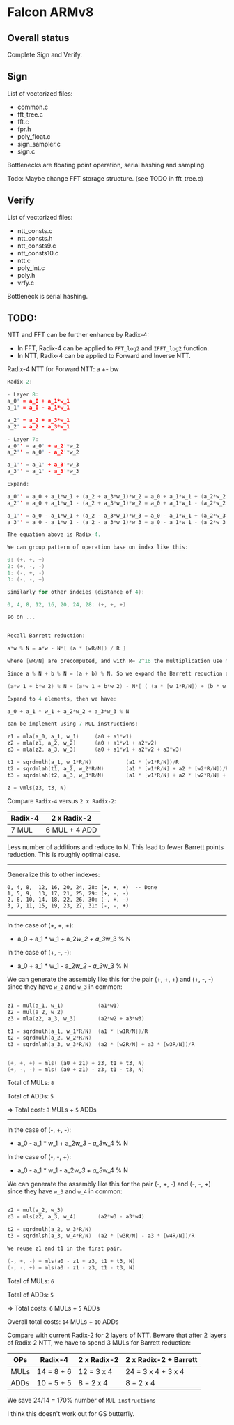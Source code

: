 # Falcon ARMv8

## Overall status

Complete Sign and Verify. 


## Sign 

List of vectorized files: 

- common.c
- fft_tree.c
- fft.c
- fpr.h
- poly_float.c
- sign_sampler.c
- sign.c

Bottlenecks are floating point operation, serial hashing and sampling. 

Todo: Maybe change FFT storage structure. (see TODO in fft_tree.c)

## Verify

List of vectorized files: 

- ntt_consts.c
- ntt_consts.h
- ntt_consts9.c
- ntt_consts10.c
- ntt.c
- poly_int.c
- poly.h
- vrfy.c

Bottleneck is serial hashing.

## TODO: 

NTT and FFT can be further enhance by Radix-4:

- In FFT, Radix-4 can be applied to `FFT_log2` and `IFFT_log2` function. 
- In NTT, Radix-4 can be applied to Forward and Inverse NTT. 


Radix-4 NTT for Forward NTT:  a +- bw

```c
Radix-2:

- Layer 8:
a_0' = a_0 + a_1*w_1 
a_1' = a_0 - a_1*w_1 

a_2' = a_2 + a_3*w_1 
a_2' = a_2 - a_3*w_1 

- Layer 7: 
a_0'' = a_0' + a_2'*w_2
a_2'' = a_0' - a_2'*w_2

a_1'' = a_1' + a_3'*w_3
a_3'' = a_1' - a_3'*w_3

Expand: 

a_0'' = a_0 + a_1*w_1 + (a_2 + a_3*w_1)*w_2 = a_0 + a_1*w_1 + (a_2*w_2 + a_3*w_3)
a_2'' = a_0 + a_1*w_1 - (a_2 + a_3*w_1)*w_2 = a_0 + a_1*w_1 - (a_2*w_2 + a_3*w_3)

a_1'' = a_0 - a_1*w_1 + (a_2 - a_3*w_1)*w_3 = a_0 - a_1*w_1 + (a_2*w_3 - a_3*w_4)
a_3'' = a_0 - a_1*w_1 - (a_2 - a_3*w_1)*w_3 = a_0 - a_1*w_1 - (a_2*w_3 - a_3*w_4)

The equation above is Radix-4. 

We can group pattern of operation base on index like this: 

0: (+, +, +)
2: (+, -, -)
1: (-, +, -)
3: (-, -, +)

Similarly for other indcies (distance of 4): 

0, 4, 8, 12, 16, 20, 24, 28: (+, +, +)

so on ... 


Recall Barrett reduction: 

a*w % N = a*w - N*[ (a * [wR/N]) / R ]

where [wR/N] are precomputed, and with R= 2^16 the multiplication use multiply return high-only.

Since a % N + b % N = (a + b) % N. So we expand the Barrett reduction above to 2 elements: 

(a*w_1 + b*w_2) % N = (a*w_1 + b*w_2) - N*[ ( (a * [w_1*R/N]) + (b * w_2*R/N) ) / R ]

Expand to 4 elements, then we have: 

a_0 + a_1 * w_1 + a_2*w_2 + a_3*w_3 % N 

can be implement using 7 MUL instructions: 

z1 = mla(a_0, a_1, w_1)     (a0 + a1*w1)
z2 = mla(z1, a_2, w_2)      (a0 + a1*w1 + a2*w2)
z3 = mla(z2, a_3, w_3)      (a0 + a1*w1 + a2*w2 + a3*w3)

t1 = sqrdmulh(a_1, w_1*R/N)           (a1 * [w1*R/N])/R
t2 = sqrdmlah(t1, a_2, w_2*R/N)       (a1 * [w1*R/N] + a2 * [w2*R/N])/R
t3 = sqrdmlah(t2, a_3, w_3*R/N)       (a1 * [w1*R/N] + a2 * [w2*R/N] + a3 * [w3*R/N])/R

z = vmls(z3, t3, N) 

```


Compare `Radix-4` versus `2 x Radix-2`: 

| Radix-4 | 2 x Radix-2 
--- | --- | 
| 7 MUL   | 6 MUL + 4 ADD 

Less number of additions and reduce to N. This lead to fewer Barrett points reduction.  This is roughly optimal case. 

---------

Generalize this to other indexes: 
```
0, 4, 8,  12, 16, 20, 24, 28: (+, +, +)  -- Done
1, 5, 9,  13, 17, 21, 25, 29: (+, -, -)
2, 6, 10, 14, 18, 22, 26, 30: (-, +, -)
3, 7, 11, 15, 19, 23, 27, 31: (-, -, +)
```
---------
In the case of (+, +, +): 

- a_0 + a_1 * w_1 + a_2*w_2 + a_3*w_3 % N 

In the case of (+, -, -):

- a_0 + a_1 * w_1 - a_2*w_2 - a_3*w_3 % N 

We can generate the assembly like this for the pair (+, +, +) and (+, -, -) since they have `w_2` and `w_3` in common: 
```c

z1 = mul(a_1, w_1)           (a1*w1)
z2 = mul(a_2, w_2)
z3 = mla(z2, a_3, w_3)       (a2*w2 + a3*w3)

t1 = sqrdmulh(a_1, w_1*R/N)  (a1 * [w1R/N])/R
t2 = sqrdmulh(a_2, w_2*R/N)
t3 = sqrdmlah(a_3, w_3*R/N)  (a2 * [w2R/N] + a3 * [w3R/N])/R


(+, +, +) = mls( (a0 + z1) + z3, t1 + t3, N)
(+, -, -) = mls( (a0 + z1) - z3, t1 - t3, N)
```

Total of MULs: `8`

Total of ADDs: `5`

=> Total cost: `8` MULs + `5` ADDs

-------

In the case of (-, +, -):

- a_0 - a_1 * w_1 + a_2*w_3 - a_3*w_4 % N 

In the case of (-, -, +):

- a_0 - a_1 * w_1 - a_2*w_3 + a_3*w_4 % N 

We can generate the assembly like this for the pair (-, +, -) and (-, -, +) since they have `w_3` and `w_4` in common:

```c

z2 = mul(a_2, w_3)
z3 = mls(z2, a_3, w_4)       (a2*w3 - a3*w4)

t2 = sqrdmulh(a_2, w_3*R/N)
t3 = sqrdmlsh(a_3, w_4*R/N)  (a2 * [w3R/N] - a3 * [w4R/N])/R

We reuse z1 and t1 in the first pair.

(-, +, -) = mls(a0 - z1 + z3, t1 + t3, N)
(-, -, +) = mls(a0 - z1 - z3, t1 - t3, N)
```

Total of MULs: `6`

Total of ADDs: `5`

=> Total costs: `6` MULs + `5` ADDs

Overall total costs: `14` MULs + `10` ADDs

Compare with current Radix-2 for 2 layers of NTT. Beware that after 2 layers of Radix-2 NTT, we have to spend 3 MULs for Barrett reduction: 

| OPs | Radix-4 | 2 x Radix-2 | 2 x Radix-2 + Barrett
--- | --- | --- | ---
| MULs | 14 = 8 + 6     | 12 = 3 x 4 | 24 = 3 x 4 + 3 x 4
| ADDs | 10 = 5 + 5     | 8 = 2 x 4 |  8 = 2 x 4

We save 24/14 = 170% number of `MUL instructions`

I think this doesn't work out for GS butterfly. 



